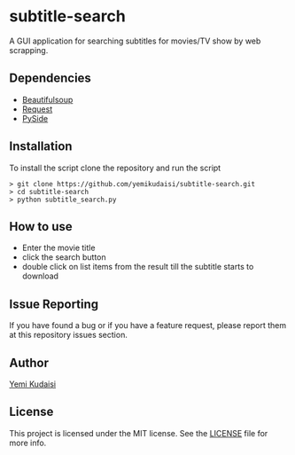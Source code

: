 # subtitle-search

A GUI application for searching subtitles for movies/TV show by web scrapping.

## Dependencies
+ [Beautifulsoup](https://pypi.python.org/pypi/BeautifulSoup)
+ [Request](https://pypi.python.org/pypi/requests)
+ [PySide](https://pypi.python.org/pypi/PySide)

## Installation
To install the script clone the repository and run the script
```
> git clone https://github.com/yemikudaisi/subtitle-search.git
> cd subtitle-search
> python subtitle_search.py
```
## How to use
+ Enter the movie title
+ click the search button
+ double click on list items from the result till the subtitle starts to download

## Issue Reporting

If you have found a bug or if you have a feature request, please report them at this repository issues section.

## Author

[Yemi Kudaisi](https://github.com/yemikudaisi)

## License

This project is licensed under the MIT license. See the [LICENSE](LICENSE) file for more info.
